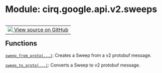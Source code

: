 <div itemscope itemtype="http://developers.google.com/ReferenceObject">
<meta itemprop="name" content="cirq.google.api.v2.sweeps" />
<meta itemprop="path" content="Stable" />
</div>

# Module: cirq.google.api.v2.sweeps

<!-- Insert buttons and diff -->

<table class="tfo-notebook-buttons tfo-api" align="left">

<td>
  <a target="_blank" href="https://github.com/quantumlib/cirq/tree/master/cirq/google/api/v2/sweeps.py">
    <img src="https://www.tensorflow.org/images/GitHub-Mark-32px.png" />
    View source on GitHub
  </a>
</td>
</table>







## Functions

[`sweep_from_proto(...)`](../../../../cirq/google/api/v2/sweep_from_proto.md): Creates a Sweep from a v2 protobuf message.

[`sweep_to_proto(...)`](../../../../cirq/google/api/v2/sweep_to_proto.md): Converts a Sweep to v2 protobuf message.

